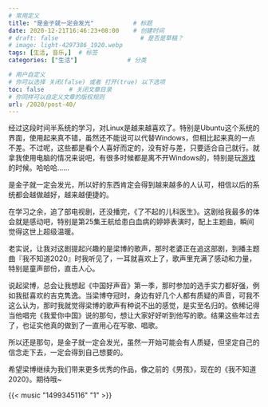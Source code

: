 ```yaml
---
# 常用定义
title: "是金子就一定会发光"           # 标题
date: 2020-12-21T16:46:23+08:00    # 创建时间
# draft: false                       # 是否是草稿？
# image: light-4297386_1920.webp
tags: [生活, 音乐,]  # 标签
categories: ["生活"]              # 分类

# 用户自定义
# 你可以选择 关闭(false) 或者 打开(true) 以下选项
toc: false       # 关闭文章目录
# 你同样可以自定义文章的版权规则
url: /2020/post-40/
---
```


经过这段时间半系统的学习，对Linux是越来越喜欢了。特别是Ubuntu这个系统的界面，使用起来真不错，虽然还不能说可以代替Windows，但相比起来真的一点不差。不过呢，这些都是看个人喜好而定的，没有好与差，只要适合自己就行。就拿我使用电脑的情况来说吧，有很多时候都是离不开Windows的，特别是玩[游戏](游戏.md)的时候。哈哈哈……

是金子就一定会发光，所以好的东西肯定会得到越来越多的人认可，相信以后的系统都会越做越好，越来越便捷的。

在学习之余，追了部电视剧，还没播完，《了不起的儿科医生》。这剧给我最多的体会就是感动吧，特别是第25集王航给患白血病的婷婷表演时，配上主题曲，瞬间觉得这世上超级温暖。

老实说，让我对这剧提起兴趣的是梁博的歌声，那时老婆正在追这部剧，到播主题曲『我不知道2020』时我听见了，一耳就喜欢上了，歌声里充满了感动和力量，特别是童声部份，直击人心。

说起梁博，总会让我想起《中国好声音》第一季，那时参加的选手实力都好强，例如我挺喜欢的吉克隽逸。当梁博夺冠时，身边有好几个人都有质疑的声音，可我不这么认为，那时我就觉得梁博的歌声有种说不出的感觉，是实至名归的。依稀记得当他唱完《我爱你中国》说的那句，想让大家好好听到他写的歌。结果这些年过去了，也证实他真的做到了一直用心在写歌、唱歌。

所以还是那句，是金子就一定会发光，虽然一开始可能会有人质疑，但坚定自己的信念走下去，一定会得到自己想要的。

希望梁博继续为我们带来更多优秀的作品，像之前的《男孩》，现在的《我不知道2020》。期待哦~

{{< music "1499345116" "1" >}}